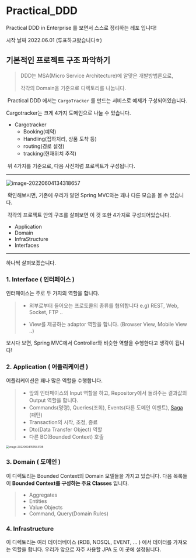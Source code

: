 # Practical_DDD
Practical DDD in Enterprise 를 보면서 스스로 정리하는 레포 입니다!

시작 날짜 2022.06.01 (투표하고왔습니다ㅎ)



## 기본적인 프로젝트 구조 파악하기

> DDD는 MSA(Micro Service Architecture)에 알맞은 개발방법론으로,
>
> 각각의 Domain을 기준으로 디렉토리를 나눕니다. 

​	Practical DDD 에서는 `CargoTracker` 를 만드는 서비스로 예제가 구성되어있습니다.



Cargotracker는 크게 4가지 도메인으로 나눌 수 있습니다.

- Cargotracker
  - Booking(예약)
  - Handling(집하처리, 상품 도착 등)
  - routing(경로 설정)
  - tracking(현재위치 추적)

​	위 4가지를 기준으로,  다음 사진처럼 프로젝트가 구성됩니다.

---

![image-20220604134318657](README.assets/image-20220604134318657.png)

​	확인해보시면, 기존에 우리가 알던 Spring MVC와는 꽤나 다른 모습을 볼 수 있습니다.

​	각각의 프로젝트 안의 구조를 살펴보면 이 것 또한 4가지로 구성되어있습니다.

- Application
- Domain
- InfraStructure
- Interfaces

---

하나씩 살펴보겠습니다. 

### 1. Interface ( 인터페이스 )

인터페이스는 주로 두 가지의 역할을 합니다.

> - 외부로부터 들어오는 프로토콜의 종류를 협의합니다 e.g) REST, Web, Socket, FTP ..
>
> - View를 제공하는 adaptor 역할을 합니다. (Browser View, Mobile View ..)

보시다 보면, Spring MVC에서 Controller와 비슷한 역할을 수행한다고 생각이 됩니다!




### 2. Application ( 어플리케이션 )

어플리케이션은 꽤나 많은 역할을 수행합니다. 

> - 앞의 인터페이스의 Input 역할을 하고, Repository에서 돌려주는 결과값의 Output 역할을 합니다.
> - Commands(명령), Queries(조회), Events(다른 도메인 이벤트), [Saga](https://microservices.io/patterns/data/saga.html) (패턴)
> - Transaction의 시작, 조정, 종료
> - Dto(Data Transfer Object) 역할
> - 다른 BC(Bounded Context) 호출

<img src="README.assets/image-20220604153543106.png" alt="image-20220604153543106" style="zoom:50%;" />



### 3. Domain ( 도메인 )

이 디렉토리는 Bounded Context의 Domain 모델들을 가지고 있습니다. 다음 목록들이 **Bounded Context를 구성하는 주요 Classes** 입니다.

> - Aggregates
> - Entities
> - Value Objects
> - Command, Query(Domain Rules)



### 4. Infrastructure 

이 디렉토리는 여러 데이터베이스 (RDB, NOSQL, EVENT, ... ) 에서 데이터를 가져오는 역할을 합니다. 우리가 앞으로 자주 사용할 JPA 도 이 곳에 설정됩니다.  
